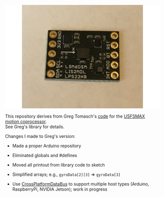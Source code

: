<a href="https://www.tindie.com/products/onehorse/max32660-motion-co-processor/"><img src="extras/media/usfsmax.jpg"></a>

This repository derives from Greg Tomasch's [code](https://github.com/gregtomasch/USFSMAX) for the
[USFSMAX motion coprocessor](https://www.tindie.com/products/onehorse/max32660-motion-co-processor/).  
See Greg's library for details.

Changes I made to Greg's version:

* Made a proper Arduino repository

* Eliminated globals and #defines

* Moved all printout from library code to sketch

* Simplified arrays; e.g., ```gyroData[2][3]``` => ```gyroData[3]```

* Use [CrossPlatformDataBus](https://github.com/simondlevy/CrossPlatformDataBus) to support multiple host types
(Arduino, RaspberryPi, NVIDIA Jetson); work in progress
